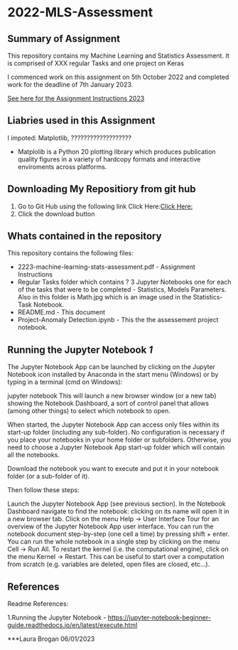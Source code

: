 # 2022-MLS-Assessment


## Summary of Assignment

This repository contains my Machine Learning and Statistics Assessment. It is comprised of XXX regular Tasks and one project on Keras 

I commenced work on this assignment on 5th October 2022 and completed work for the deadline of 7th January 2023.

[See here for the Assignment Instructions 2023](https://github.com/LauraBrogan/2022-MLS-Assessment/blob/main/2223-machine-learning-stats-assessment.pdf​)

## Liabries used in this Assignment

I impoted: Matplotlib, ???????????????????

* Matplolib is a Python 20 plotting library which produces publication quality figures in a variety of hardcopy formats and interactive enviroments across platforms. 
 


## Downloading My Repositiory from git hub
1. Go to Git Hub using the following link Click Here:[Click Here:](https://github.com/LauraBrogan/2022-MLS-Assessment)
2. Click the download button

## Whats contained in the repository
This repository contains the following files:
+ 2223-machine-learning-stats-assessment.pdf - Assignment Instructions
+ Regular Tasks folder which contains ?  3 Jupyter Notebooks one for each of the tasks that were to be completed - Statistics, Models Parameters. Also in this folder is Math.jpg which is an image used in the Statistics-Task Notebook.
+ README.md - This document
+ Project-Anomaly Detection.ipynb -  This the the assessement project notebook.


## Running the Jupyter Notebook *1*
The Jupyter Notebook App can be launched by clicking on the Jupyter Notebook icon installed by Anaconda in the start menu (Windows) or by typing in a terminal (cmd on Windows):

jupyter notebook This will launch a new browser window (or a new tab) showing the Notebook Dashboard, a sort of control panel that allows (among other things) to select which notebook to open.

When started, the Jupyter Notebook App can access only files within its start-up folder (including any sub-folder). No configuration is necessary if you place your notebooks in your home folder or subfolders. Otherwise, you need to choose a Jupyter Notebook App start-up folder which will contain all the notebooks.

Download the notebook you want to execute and put it in your notebook folder (or a sub-folder of it).

Then follow these steps:

Launch the Jupyter Notebook App (see previous section). In the Notebook Dashboard navigate to find the notebook: clicking on its name will open it in a new browser tab. Click on the menu Help -> User Interface Tour for an overview of the Jupyter Notebook App user interface. You can run the notebook document step-by-step (one cell a time) by pressing shift + enter. You can run the whole notebook in a single step by clicking on the menu Cell -> Run All. To restart the kernel (i.e. the computational engine), click on the menu Kernel -> Restart. This can be useful to start over a computation from scratch (e.g. variables are deleted, open files are closed, etc…).

## References
Readme References:

1.Running the Jupyter Notebook -  https://jupyter-notebook-beginner-guide.readthedocs.io/en/latest/execute.html

***Laura Brogan 06/01/2023
